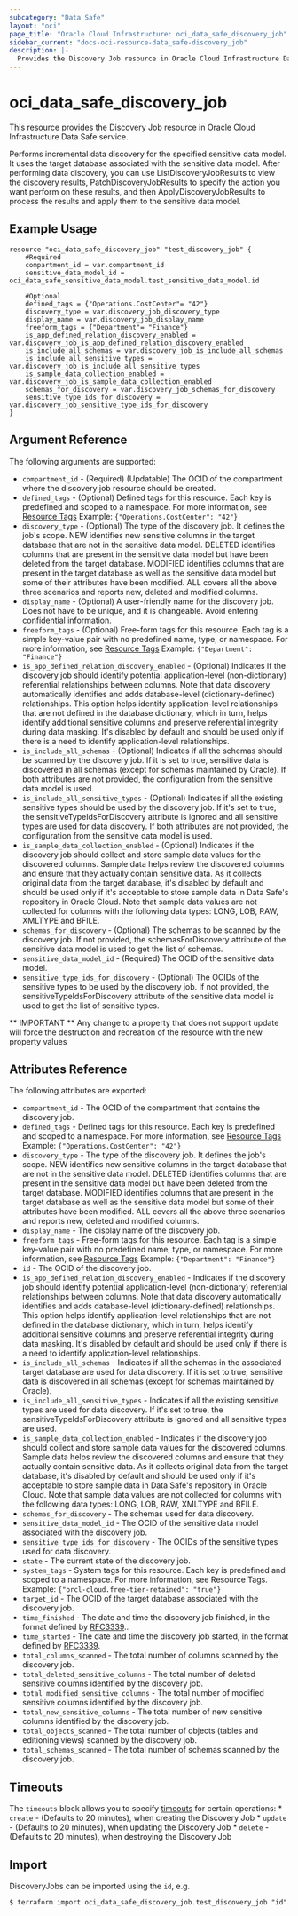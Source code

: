 ```yaml
---
subcategory: "Data Safe"
layout: "oci"
page_title: "Oracle Cloud Infrastructure: oci_data_safe_discovery_job"
sidebar_current: "docs-oci-resource-data_safe-discovery_job"
description: |-
  Provides the Discovery Job resource in Oracle Cloud Infrastructure Data Safe service
---
```


# oci_data_safe_discovery_job
This resource provides the Discovery Job resource in Oracle Cloud Infrastructure Data Safe service.

Performs incremental data discovery for the specified sensitive data model. It uses the target database associated
with the sensitive data model.
After performing data discovery, you can use ListDiscoveryJobResults to view the discovery results, PatchDiscoveryJobResults
to specify the action you want perform on these results, and then ApplyDiscoveryJobResults to process the results
and apply them to the sensitive data model.


## Example Usage

```hcl
resource "oci_data_safe_discovery_job" "test_discovery_job" {
	#Required
	compartment_id = var.compartment_id
	sensitive_data_model_id = oci_data_safe_sensitive_data_model.test_sensitive_data_model.id

	#Optional
	defined_tags = {"Operations.CostCenter"= "42"}
	discovery_type = var.discovery_job_discovery_type
	display_name = var.discovery_job_display_name
	freeform_tags = {"Department"= "Finance"}
	is_app_defined_relation_discovery_enabled = var.discovery_job_is_app_defined_relation_discovery_enabled
	is_include_all_schemas = var.discovery_job_is_include_all_schemas
	is_include_all_sensitive_types = var.discovery_job_is_include_all_sensitive_types
	is_sample_data_collection_enabled = var.discovery_job_is_sample_data_collection_enabled
	schemas_for_discovery = var.discovery_job_schemas_for_discovery
	sensitive_type_ids_for_discovery = var.discovery_job_sensitive_type_ids_for_discovery
}
```

## Argument Reference

The following arguments are supported:

* `compartment_id` - (Required) (Updatable) The OCID of the compartment where the discovery job resource should be created.
* `defined_tags` - (Optional) Defined tags for this resource. Each key is predefined and scoped to a namespace. For more information, see [Resource Tags](https://docs.cloud.oracle.com/iaas/Content/General/Concepts/resourcetags.htm)  Example: `{"Operations.CostCenter": "42"}` 
* `discovery_type` - (Optional) The type of the discovery job. It defines the job's scope. NEW identifies new sensitive columns in the target database that are not in the sensitive data model. DELETED identifies columns that are present in the sensitive data model but have been deleted from the target database. MODIFIED identifies columns that are present in the target database as well as the sensitive data model but some of their attributes have been modified. ALL covers all the above three scenarios and reports new, deleted and modified columns. 
* `display_name` - (Optional) A user-friendly name for the discovery job. Does not have to be unique, and it is changeable. Avoid entering confidential information.
* `freeform_tags` - (Optional) Free-form tags for this resource. Each tag is a simple key-value pair with no predefined name, type, or namespace. For more information, see [Resource Tags](https://docs.cloud.oracle.com/iaas/Content/General/Concepts/resourcetags.htm)  Example: `{"Department": "Finance"}` 
* `is_app_defined_relation_discovery_enabled` - (Optional) Indicates if the discovery job should identify potential application-level (non-dictionary) referential relationships between columns. Note that data discovery automatically identifies and adds database-level (dictionary-defined) relationships. This option helps identify application-level relationships that are not defined in the database dictionary, which in turn, helps identify additional sensitive columns and preserve referential integrity during data masking. It's disabled by default and should be used only if there is a need to identify application-level relationships. 
* `is_include_all_schemas` - (Optional) Indicates if all the schemas should be scanned by the discovery job. If it is set to true, sensitive data is discovered in all schemas (except for schemas maintained by Oracle). If both attributes are not provided, the configuration from the sensitive data model is used. 
* `is_include_all_sensitive_types` - (Optional) Indicates if all the existing sensitive types should be used by the discovery job. If it's set to true, the sensitiveTypeIdsForDiscovery attribute is ignored and all sensitive types are used for data discovery. If both attributes are not provided, the configuration from the sensitive data model is used. 
* `is_sample_data_collection_enabled` - (Optional) Indicates if the discovery job should collect and store sample data values for the discovered columns. Sample data helps review the discovered columns and ensure that they actually contain sensitive data. As it collects original data from the target database, it's disabled by default and should be used only if it's acceptable to store sample data in Data Safe's repository in Oracle Cloud. Note that sample data values are not collected for columns with the following data types: LONG, LOB, RAW, XMLTYPE and BFILE. 
* `schemas_for_discovery` - (Optional) The schemas to be scanned by the discovery job. If not provided, the schemasForDiscovery attribute of the sensitive data model is used to get the list of schemas. 
* `sensitive_data_model_id` - (Required) The OCID of the sensitive data model.
* `sensitive_type_ids_for_discovery` - (Optional) The OCIDs of the sensitive types to be used by the discovery job. If not provided, the sensitiveTypeIdsForDiscovery attribute of the sensitive data model is used to get the list of sensitive types. 


** IMPORTANT **
Any change to a property that does not support update will force the destruction and recreation of the resource with the new property values

## Attributes Reference

The following attributes are exported:

* `compartment_id` - The OCID of the compartment that contains the discovery job.
* `defined_tags` - Defined tags for this resource. Each key is predefined and scoped to a namespace. For more information, see [Resource Tags](https://docs.cloud.oracle.com/iaas/Content/General/Concepts/resourcetags.htm)  Example: `{"Operations.CostCenter": "42"}` 
* `discovery_type` - The type of the discovery job. It defines the job's scope. NEW identifies new sensitive columns in the target database that are not in the sensitive data model. DELETED identifies columns that are present in the sensitive data model but have been deleted from the target database. MODIFIED identifies columns that are present in the target database as well as the sensitive data model but some of their attributes have been modified. ALL covers all the above three scenarios and reports new, deleted and modified columns. 
* `display_name` - The display name of the discovery job.
* `freeform_tags` - Free-form tags for this resource. Each tag is a simple key-value pair with no predefined name, type, or namespace. For more information, see [Resource Tags](https://docs.cloud.oracle.com/iaas/Content/General/Concepts/resourcetags.htm)  Example: `{"Department": "Finance"}` 
* `id` - The OCID of the discovery job.
* `is_app_defined_relation_discovery_enabled` - Indicates if the discovery job should identify potential application-level (non-dictionary) referential relationships between columns. Note that data discovery automatically identifies and adds database-level (dictionary-defined) relationships. This option helps identify application-level relationships that are not defined in the database dictionary, which in turn, helps identify additional sensitive columns and preserve referential integrity during data masking. It's disabled by default and should be used only if there is a need to identify application-level relationships. 
* `is_include_all_schemas` - Indicates if all the schemas in the associated target database are used for data discovery. If it is set to true, sensitive data is discovered in all schemas (except for schemas maintained by Oracle). 
* `is_include_all_sensitive_types` - Indicates if all the existing sensitive types are used for data discovery. If it's set to true, the sensitiveTypeIdsForDiscovery attribute is ignored and all sensitive types are used. 
* `is_sample_data_collection_enabled` - Indicates if the discovery job should collect and store sample data values for the discovered columns. Sample data helps review the discovered columns and ensure that they actually contain sensitive data. As it collects original data from the target database, it's disabled by default and should be used only if it's acceptable to store sample data in Data Safe's repository in Oracle Cloud. Note that sample data values are not collected for columns with the following data types: LONG, LOB, RAW, XMLTYPE and BFILE. 
* `schemas_for_discovery` - The schemas used for data discovery.
* `sensitive_data_model_id` - The OCID of the sensitive data model associated with the discovery job.
* `sensitive_type_ids_for_discovery` - The OCIDs of the sensitive types used for data discovery.
* `state` - The current state of the discovery job.
* `system_tags` - System tags for this resource. Each key is predefined and scoped to a namespace. For more information, see Resource Tags. Example: `{"orcl-cloud.free-tier-retained": "true"}` 
* `target_id` - The OCID of the target database associated with the discovery job.
* `time_finished` - The date and time the discovery job finished, in the format defined by [RFC3339](https://tools.ietf.org/html/rfc3339)..
* `time_started` - The date and time the discovery job started, in the format defined by [RFC3339](https://tools.ietf.org/html/rfc3339).
* `total_columns_scanned` - The total number of columns scanned by the discovery job.
* `total_deleted_sensitive_columns` - The total number of deleted sensitive columns identified by the discovery job.
* `total_modified_sensitive_columns` - The total number of modified sensitive columns identified by the discovery job.
* `total_new_sensitive_columns` - The total number of new sensitive columns identified by the discovery job.
* `total_objects_scanned` - The total number of objects (tables and editioning views) scanned by the discovery job.
* `total_schemas_scanned` - The total number of schemas scanned by the discovery job.

## Timeouts

The `timeouts` block allows you to specify [timeouts](https://registry.terraform.io/providers/oracle/oci/latest/docs/guides/changing_timeouts) for certain operations:
	* `create` - (Defaults to 20 minutes), when creating the Discovery Job
	* `update` - (Defaults to 20 minutes), when updating the Discovery Job
	* `delete` - (Defaults to 20 minutes), when destroying the Discovery Job


## Import

DiscoveryJobs can be imported using the `id`, e.g.

```
$ terraform import oci_data_safe_discovery_job.test_discovery_job "id"
```

